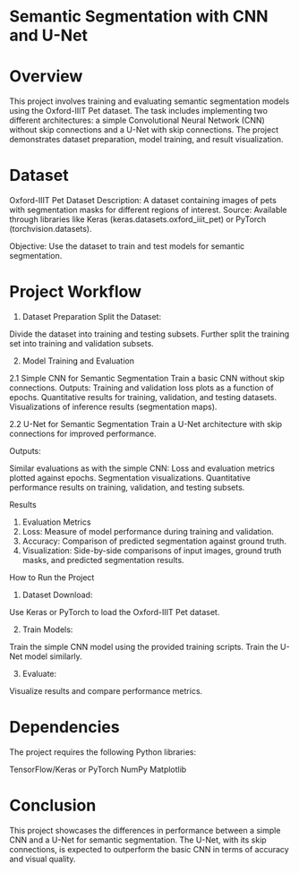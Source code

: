 # Semantic Segmentation with CNN and U-Net

# Overview
This project involves training and evaluating semantic segmentation models using the Oxford-IIIT Pet dataset. The task includes implementing two different architectures: a simple Convolutional Neural Network (CNN) without skip connections and a U-Net with skip connections. The project demonstrates dataset preparation, model training, and result visualization.

# Dataset

Oxford-IIIT Pet Dataset
Description: A dataset containing images of pets with segmentation masks for different regions of interest.
Source: Available through libraries like Keras (keras.datasets.oxford_iiit_pet) or PyTorch (torchvision.datasets).

Objective: Use the dataset to train and test models for semantic segmentation.

# Project Workflow

1. Dataset Preparation
Split the Dataset:

Divide the dataset into training and testing subsets.
Further split the training set into training and validation subsets.

2. Model Training and Evaluation

2.1 Simple CNN for Semantic Segmentation
Train a basic CNN without skip connections.
Outputs:
Training and validation loss plots as a function of epochs.
Quantitative results for training, validation, and testing datasets.
Visualizations of inference results (segmentation maps).

2.2 U-Net for Semantic Segmentation
Train a U-Net architecture with skip connections for improved performance.

Outputs:

Similar evaluations as with the simple CNN:
Loss and evaluation metrics plotted against epochs.
Segmentation visualizations.
Quantitative performance results on training, validation, and testing subsets.

Results

1. Evaluation Metrics
2. Loss: Measure of model performance during training and validation.
3. Accuracy: Comparison of predicted segmentation against ground truth.
4. Visualization: Side-by-side comparisons of input images, ground truth masks, and predicted segmentation results.

How to Run the Project

1. Dataset Download:

Use Keras or PyTorch to load the Oxford-IIIT Pet dataset.

2. Train Models:

Train the simple CNN model using the provided training scripts.
Train the U-Net model similarly.

3. Evaluate:

Visualize results and compare performance metrics.

# Dependencies
The project requires the following Python libraries:

TensorFlow/Keras or PyTorch
NumPy
Matplotlib

# Conclusion
This project showcases the differences in performance between a simple CNN and a U-Net for semantic segmentation. The U-Net, with its skip connections, is expected to outperform the basic CNN in terms of accuracy and visual quality.

